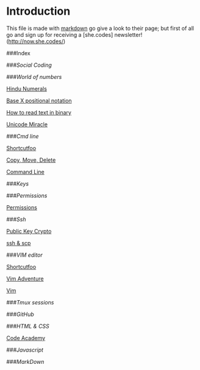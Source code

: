 # Introduction

This file is made with [markdown](http://markdowntutorial.com/) go give a look to their page; but
first of all go and sign up for receiving a [she.codes] newsletter!(http://now.she.codes/)

###Index

###_Social Coding_

###_World of numbers_

[Hindu Numerals](https://www.youtube.com/watch?v=Ar7CNsJUm58)

[Base X positional notation](https://www.youtube.com/watch?v=5sS7w-CMHkU)

[How to read text in binary](https://www.youtube.com/watch?v=wCQSIub_g7M)

[Unicode Miracle](https://www.youtube.com/watch?v=MijmeoH9LT4)

###_Cmd line_

[Shortcutfoo](https://www.shortcutfoo.com)

[Copy, Move, Delete](https://www.youtube.com/watch?v=0OJXXjD0qcg)

[Command Line](https://www.youtube.com/watch?v=bE9DyH43C2I)

###_Keys_

###_Permissions_

[Permissions](https://www.youtube.com/watch?v=7411tBzgbXo)

###_Ssh_

[Public Key Crypto](https://www.youtube.com/watch?v=GSIDS_lvRv4)

[ssh & scp](https://www.youtube.com/watch?v=rm6pewTcSro)

###_VIM editor_

[Shortcutfoo](https://www.shortcutfoo.com)

[Vim Adventure](http://vim-adventures.com/)

[Vim](https://www.youtube.com/watch?v=KFxnHL5Th7c)

###_Tmux sessions_

###_GitHub_

###_HTML & CSS_

[Code Academy](http://www.codecademy.com/learn)

###_Javascript_

###_MarkDown_











